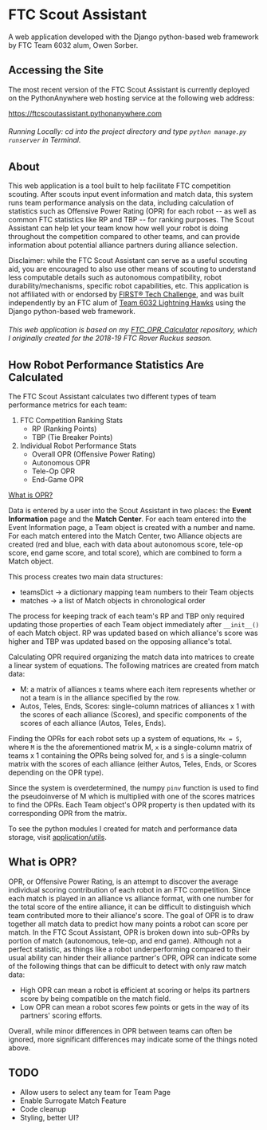 # FTC Scout Assistant
A web application developed with the Django python-based web framework by FTC Team 6032 alum, Owen Sorber.

## Accessing the Site
The most recent version of the FTC Scout Assistant is currently deployed on the PythonAnywhere web hosting service at the following web address:

https://ftcscoutassistant.pythonanywhere.com

###### Running Locally: cd into the project directory and type `python manage.py runserver` in Terminal.

## About
This web application is a tool built to help facilitate FTC competition scouting. After scouts input event information and match data, this system runs team performance analysis on the data, including calculation of statistics such as Offensive Power Rating (OPR) for each robot -- as well as common FTC statistics like RP and TBP -- for ranking purposes. The Scout Assistant can help let your team know how well your robot is doing throughout the competition compared to other teams, and can provide information about potential alliance partners during alliance selection. 

Disclaimer: while the FTC Scout Assistant can serve as a useful scouting aid, you are encouraged to also use other means of scouting to understand less computable details such as autonomous compatibility, robot durability/mechanisms, specific robot capabilities, etc. This application is not affiliated with or endorsed by [FIRST® Tech Challenge](https://www.firstinspires.org/robotics/ftc), and was built independently by an FTC alum of [Team 6032 Lightning Hawks](https://github.com/LightningHawks6032) using the Django python-based web framework.

###### This web application is based on my [FTC_OPR_Calculator](https://github.com/owsorber/FTC_OPR_Calculator) repository, which I originally created for the 2018-19 FTC Rover Ruckus season.

## How Robot Performance Statistics Are Calculated
The FTC Scout Assistant calculates two different types of team performance metrics for each team:

1. FTC Competition Ranking Stats
	- RP (Ranking Points)
	- TBP (Tie Breaker Points)
2. Individual Robot Performance Stats
	- Overall OPR (Offensive Power Rating)
	- Autonomous OPR
	- Tele-Op OPR
	- End-Game OPR

[What is OPR?](#what-is-opr)

Data is entered by a user into the Scout Assistant in two places: the **Event Information** page and the **Match Center**. For each team entered into the Event Information page, a Team object is created with a number and name. For each match entered into the Match Center, two Alliance objects are created (red and blue, each with data about autonomous score, tele-op score, end game score, and total score), which are combined to form a Match object. 

This process creates two main data structures:
 * teamsDict -> a dictionary mapping team numbers to their Team objects
 * matches -> a list of Match objects in chronological order

The process for keeping track of each team's RP and TBP only required updating those properties of each Team object immediately after `__init__()` of each Match object. RP was updated based on which alliance's score was higher and TBP was updated based on the opposing alliance's total.

Calculating OPR required organizing the match data into matrices to create a linear system of equations. The following matrices are created from match data:
 * M: a matrix of alliances x teams where each item represents whether or not a team is in the alliance specified by the row.
 * Autos, Teles, Ends, Scores: single-column matrices of alliances x 1 with the scores of each alliance (Scores), and specific components of the scores of each alliance (Autos, Teles, Ends).

Finding the OPRs for each robot sets up a system of equations, `Mx = S`, where `M` is the the aforementioned matrix M, `x` is a single-column matrix of teams x 1 containing the OPRs being solved for, and `S` is a single-column matrix with the scores of each alliance (either Autos, Teles, Ends, or Scores depending on the OPR type).

Since the system is overdetermined, the numpy `pinv` function is used to find the pseudoinverse of M which is multiplied with one of the scores matrices to find the OPRs. Each Team object's OPR property is then updated with its corresponding OPR from the matrix.

To see the python modules I created for match and performance data storage, visit [application/utils](https://github.com/owsorber/FTC_Scout_Assistant/tree/master/application/utils).

## What is OPR?
OPR, or Offensive Power Rating, is an attempt to discover the average individual scoring contribution of each robot in an FTC competition. Since each match is played in an alliance vs alliance format, with one number for the total score of the entire alliance, it can be difficult to distinguish which team contributed more to their alliance's score. The goal of OPR is to draw together all match data to predict how many points a robot can score per match. In the FTC Scout Assistant, OPR is broken down into sub-OPRs by portion of match (autonomous, tele-op, and end game). Although not a perfect statistic, as things like a robot underperforming compared to their usual ability can hinder their alliance partner's OPR, OPR can indicate some of the following things that can be difficult to detect with only raw match data:
 * High OPR can mean a robot is efficient at scoring or helps its partners score by being compatible on the match field.
 * Low OPR can mean a robot scores few points or gets in the way of its partners' scoring efforts.

Overall, while minor differences in OPR between teams can often be ignored, more significant differences may indicate some of the things noted above.

## TODO
 * Allow users to select any team for Team Page
 * Enable Surrogate Match Feature
 * Code cleanup
 * Styling, better UI?
